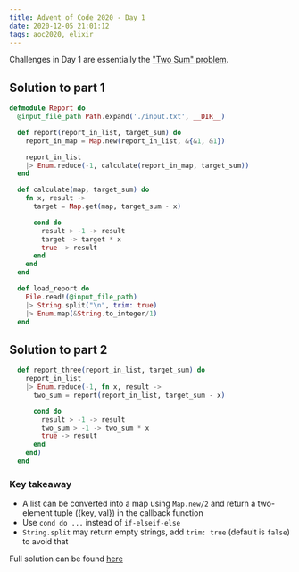 ```yaml
---
title: Advent of Code 2020 - Day 1
date: 2020-12-05 21:01:12
tags: aoc2020, elixir
---
```

Challenges in Day 1 are essentially the ["Two Sum" problem](https://leetcode.com/problems/two-sum/).

## Solution to part 1
```elixir
defmodule Report do
  @input_file_path Path.expand('./input.txt', __DIR__)

  def report(report_in_list, target_sum) do
    report_in_map = Map.new(report_in_list, &{&1, &1})

    report_in_list
    |> Enum.reduce(-1, calculate(report_in_map, target_sum))
  end

  def calculate(map, target_sum) do
    fn x, result ->
      target = Map.get(map, target_sum - x)

      cond do
        result > -1 -> result
        target -> target * x
        true -> result
      end
    end
  end

  def load_report do
    File.read!(@input_file_path)
    |> String.split("\n", trim: true)
    |> Enum.map(&String.to_integer/1)
  end
```
## Solution to part 2
```elixir
  def report_three(report_in_list, target_sum) do
    report_in_list
    |> Enum.reduce(-1, fn x, result ->
      two_sum = report(report_in_list, target_sum - x)

      cond do
        result > -1 -> result
        two_sum > -1 -> two_sum * x
        true -> result
      end
    end)
  end
  ```
### Key takeaway
- A list can be converted into a map using `Map.new/2` and return a two-element tuple ({key, val}) in the callback function
- Use `cond do ...` instead of `if-elseif-else`
- `String.split` may return empty strings, add `trim: true` (default is `false`) to avoid that

Full solution can be found [here](https://github.com/ycswaves/aoc-2020/blob/main/lib/day1)
